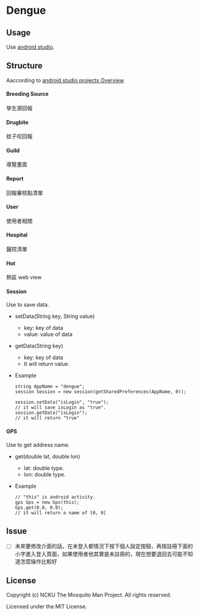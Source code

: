 # Dengue

## Usage

Use [android studio](https://developer.android.com/studio/index.html).

## Structure

Aaccording to [android studio projects Overview](https://developer.android.com/studio/projects/index.html)

#### Breeding Source

孳生源回報

#### Drugbite

蚊子咬回報

#### Guild

導覽畫面

#### Report

回報審核點清單

#### User

使用者相關

#### Hospital

醫院清單

#### Hot

熱區 web view

#### Session

Use to save data.

- setData(String key, String value)
    - key: key of data
    - value: value of data
- getData(String key)
    - key: key of data
    - It will return value.
- Example

    ```android
    string AppName = "dengue";
    session Session = new session(getSharedPreferences(AppName, 0));

    session.setData("isLogin", "true");
    // it will save isLogin as "true".
    session.getData("isLogin");
    // it will return "true"
    ```

#### GPS

Use to get address name.

- get(double lat, double lon)
    - lat: double type.
    - lon: double type.
- Example

    ```android
    // "this" is android activity.
    gps Gps = new Gps(this);
    Gps.get(0.0, 0.0);
    // it will return a name of [0, 0]
    ```

## Issue

- [ ] 未來要修改介面的話，在未登入都情況下按下個人設定按鈕，再按註冊下面的小字進入登入頁面，如果使用者他其實是未註冊的，現在想要退回去可能不知道怎麼操作比較好

## License
Copyright (c) NCKU The Mosquito Man Project. All rights reserved.

Licensed under the MIT License.
